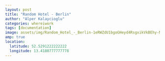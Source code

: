 ```yaml
---
layout: post
title: "Random Hotel - Berlin"
author: "Alper Kalaycioglu"
categories: whereiwork
tags: [documentation]
image: assets/img/Random_Hotel_-_Berlin-1eRWZdU1bgoGHeyd4RsgxikVkBEhy-Mjt.jpg
amp: true
location:
  latitude: 52.5291222222222
  longitude: 13.4180777777778
---
```

